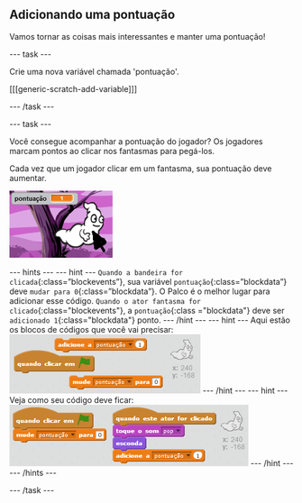 ## Adicionando uma pontuação

Vamos tornar as coisas mais interessantes e manter uma pontuação!

--- task ---

Crie uma nova variável chamada 'pontuação'.

[[[generic-scratch-add-variable]]]

--- /task ---

--- task ---

Você consegue acompanhar a pontuação do jogador? Os jogadores marcam pontos ao clicar nos fantasmas para pegá-los.

Cada vez que um jogador clicar em um fantasma, sua pontuação deve aumentar.

![Pontuação crescente](images/ghost-score-test.png)

--- hints --- --- hint --- `Quando a bandeira for clicada`{:class=”blockevents”}, sua variável `pontuação`{:class=”blockdata”} deve `mudar para 0`{:class=”blockdata”}. O Palco é o melhor lugar para adicionar esse código. `Quando o ator fantasma for clicado`{:class="blockevents"}, a `pontuação`{:class ="blockdata"} deve ser `adicionado 1`{:class="blockdata"} ponto.
--- /hint --- 
--- hint --- 
Aqui estão os blocos de códigos que você vai precisar:
<img src="images/ghost-score-blocks.png" alt="screenshot" />
--- /hint --- 
--- hint --- 
Veja como seu código deve ficar: 
<img src="images/ghost-score-code.png" alt="screenshot" /> 
--- /hint --- 
--- /hints ---</p>

<p>--- /task ---</p>